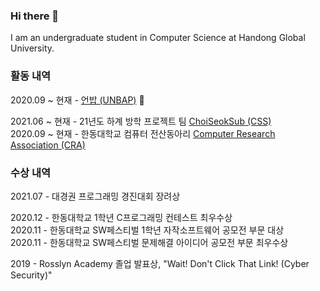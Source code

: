 ### Hi there 👋

I am an undergraduate student in Computer Science at Handong Global University.

### 활동 내역

2020.09 ~ 현재 - [언밥 (UNBAP)](https://unbap.github.io/) 🍚

2021.06 ~ 현재 - 21년도 하계 방학 프로젝트 팀 [ChoiSeokSub (CSS)](https://github.com/CSS-hgu)\
2020.09 ~ 현재 - 한동대학교 컴퓨터 전산동아리 [Computer Research Association (CRA)](https://cra16.github.io/)

### 수상 내역

2021.07 - 대경권 프로그래밍 경진대회 장려상

2020.12 - 한동대학교 1학년 C프로그래밍 컨테스트 최우수상\
2020.11 - 한동대학교 SW페스티벌 1학년 자작소프트웨어 공모전 부문 대상\
2020.11 - 한동대학교 SW페스티벌 문제해결 아이디어 공모전 부문 최우수상

2019 - Rosslyn Academy 졸업 발표상, "Wait! Don't Click That Link! (Cyber Security)"
